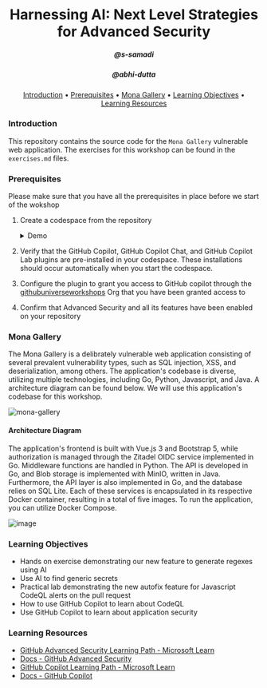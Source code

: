 <h1 align="center">Harnessing AI: Next Level Strategies for Advanced Security</h1>
<h5 align="center">@s-samadi</h3>
<h5 align="center">@abhi-dutta</h3>

<p align="center">
  <a href="#introduction">Introduction</a> •
  <a href="#prerequisites">Prerequisites</a> •
  <a href="#mona-gallery">Mona Gallery</a> •  
  <a href="#learning-objectives">Learning Objectives</a> •
  <a href="#learning-resources">Learning Resources</a>
</p>



### Introduction

This repository contains the source code for the `Mona Gallery` vulnerable web application. The exercises for this workshop can be found in the `exercises.md` files. 

### Prerequisites

Please make sure that you have all the prerequisites in place before we start of the wokshop

1) Create a codespace from the repository
    <details>
    <summary> Demo </summary>
       
      ![create-codespace](https://github.com/octodemo/universe-wip/assets/68650974/6dde8598-0cd3-4b62-ae60-c609ea4e27c7)
    
     </details>
   

2) Verify that the GitHub Copilot, GitHub Copilot Chat, and GitHub Copilot Lab plugins are pre-installed in your codespace. These installations should occur automatically when you start the codespace.
3) Configure the plugin to grant you access to GitHub copilot through the [githubuniverseworkshops](https://github.com/githubuniverseworkshops) Org that you have been granted access to
4) Confirm that Advanced Security and all its features have been enabled on your repository

### Mona Gallery

The Mona Gallery is a delibrately vulnerable web application consisting of several prevalent vulnerability types, such as SQL injection, XSS, and deserialization, among others. The application's codebase is diverse, utilizing multiple technologies, including Go, Python, Javascript, and Java. A architecture diagram can be found below.  We will use this application's codebase for this workshop.


![mona-gallery](https://github.com/octodemo/universe-wip/assets/68650974/cb0bbf88-6d68-49e8-9129-fa3e487b2be9)

#### Architecture Diagram 

The application's frontend is built with Vue.js 3 and Bootstrap 5, while authorization is managed through the Zitadel OIDC service implemented in Go. Middleware functions are handled in Python. The API is developed in Go, and Blob storage is implemented with MinIO, written in Java. Furthermore, the API layer is also implemented in Go, and the database relies on SQL Lite. Each of these services is encapsulated in its respective Docker container, resulting in a total of five images. To run the application, you can utilize Docker Compose.  


![image](https://github.com/octodemo/universe-wip/assets/79184790/34600cdc-5dde-4dc4-9a68-8e31709c1ec0)

### Learning Objectives

  - Hands on exercise demonstrating our new feature to generate regexes using AI
  - Use AI to find generic secrets 
  - Practical lab demonstrating the new autofix feature for Javascript CodeQL alerts on the pull request
  - How to use GitHub Copilot to learn about CodeQL 
  - Use GitHub Copilot to learn about application security

### Learning Resources

  - [GitHub Advanced Security Learning Path - Microsoft Learn](https://learn.microsoft.com/en-us/collections/rqymc6yw8q5rey)
  - [Docs - GitHub Advanced Security](https://docs.github.com/en/enterprise-cloud@latest/get-started/learning-about-github/about-github-advanced-security)
  - [GitHub Copilot Learning Path - Microsoft Learn](https://learn.microsoft.com/en-us/training/modules/introduction-to-github-copilot/)
  - [Docs - GitHub Copilot](https://docs.github.com/en/copilot)
